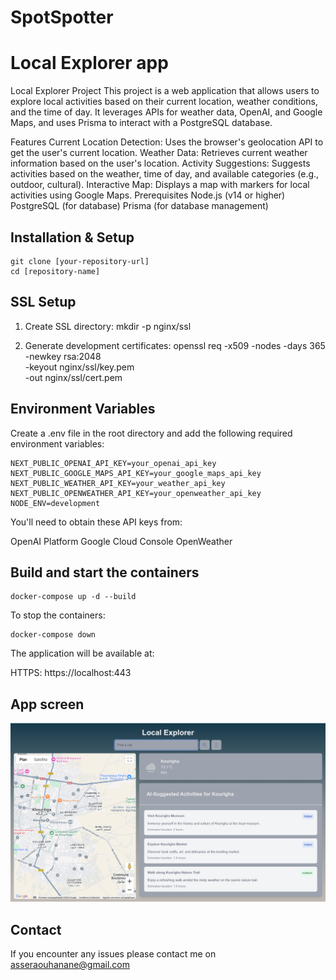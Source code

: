 
# SpotSpotter
Local Explorer app 
=======
Local Explorer Project
This project is a web application that allows users to explore local activities based on their current location, weather conditions, and the time of day. It leverages APIs for weather data, OpenAI, and Google Maps, and uses Prisma to interact with a PostgreSQL database.

Features
Current Location Detection: Uses the browser's geolocation API to get the user's current location.
Weather Data: Retrieves current weather information based on the user's location.
Activity Suggestions: Suggests activities based on the weather, time of day, and available categories (e.g., outdoor, cultural).
Interactive Map: Displays a map with markers for local activities using Google Maps.
Prerequisites
Node.js (v14 or higher)
PostgreSQL (for database)
Prisma (for database management)
## Installation & Setup

```
git clone [your-repository-url]
cd [repository-name]
```

## SSL Setup
1. Create SSL directory:
   mkdir -p nginx/ssl

2. Generate development certificates:
   openssl req -x509 -nodes -days 365 -newkey rsa:2048 \
   -keyout nginx/ssl/key.pem \
   -out nginx/ssl/cert.pem

## Environment Variables
Create a .env file in the root directory and add the following required environment variables:
```
NEXT_PUBLIC_OPENAI_API_KEY=your_openai_api_key
NEXT_PUBLIC_GOOGLE_MAPS_API_KEY=your_google_maps_api_key
NEXT_PUBLIC_WEATHER_API_KEY=your_weather_api_key
NEXT_PUBLIC_OPENWEATHER_API_KEY=your_openweather_api_key
NODE_ENV=development
```
You'll need to obtain these API keys from:

OpenAI Platform
Google Cloud Console
OpenWeather

## Build and start the containers

```
docker-compose up -d --build
```
To stop the containers:

```
docker-compose down
```
The application will be available at:

HTTPS: https://localhost:443

## App screen 
<img src="localExplorer.png" />

## Contact
If you encounter any issues please contact me on asseraouhanane@gmail.com


>>>>>>> 
